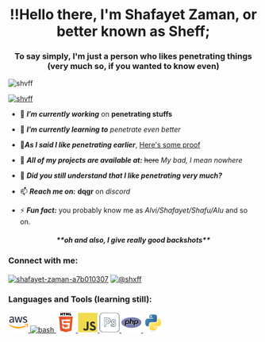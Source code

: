 <h1 align="center">‼️Hello there, I'm Shafayet Zaman, or better known as Sheff;</h1>
<h3 align="center">To say simply, I'm just a person who likes penetrating things (very much so, if you wanted to know even)</h3>

<p align="left"> <img src="https://komarev.com/ghpvc/?username=shvff&label=Profile%20views&color=0e75b6&style=flat" alt="shvff" /> </p>

<p align="left"> <a href="https://github.com/ryo-ma/github-profile-trophy"><img src="https://github-profile-trophy.vercel.app/?username=shvff" alt="shvff" /></a> </p>

- 🍾 ***I’m currently working*** on **penetrating stuffs**

- 🌱 ***I’m currently learning to*** _penetrate even better_

- 🍆***As I said I like penetrating earlier***, [Here's some proof](https://tryhackme.com/p/sheff)

- 🧭 ***All of my projects are available at:***  ~~here~~ *My bad, I mean nowhere*

- 💬 _***Did you still understand that I like penetrating very much?***_

- 📫 ***Reach me on:*** **dqgr** on _discord_

- ⚡ ***Fun fact:*** you probably know me as *Alvi/Shafayet/Shafu/Alu* and so on.
<h5 align="center">**oh and also, I give really good backshots**</h5>
<h3 align="left">Connect with me:</h3>
<p align="left">
<a href="https://linkedin.com/in/shafayet-zaman-a7b010307" target="blank"><img align="center" src="https://raw.githubusercontent.com/rahuldkjain/github-profile-readme-generator/master/src/images/icons/Social/linked-in-alt.svg" alt="shafayet-zaman-a7b010307" height="30" width="40" /></a>
<a href="https://www.youtube.com/@Shxff" target="blank"><img align="center" src="https://raw.githubusercontent.com/rahuldkjain/github-profile-readme-generator/master/src/images/icons/Social/youtube.svg" alt="@shxff" height="30" width="40" /></a>
</p>

<h3 align="left">Languages and Tools (learning still):</h3>
<p align="left"> <a href="https://aws.amazon.com" target="_blank" rel="noreferrer"> <img src="https://raw.githubusercontent.com/devicons/devicon/master/icons/amazonwebservices/amazonwebservices-original-wordmark.svg" alt="aws" width="40" height="40"/> </a> <a href="https://www.gnu.org/software/bash/" target="_blank" rel="noreferrer"> <img src="https://www.vectorlogo.zone/logos/gnu_bash/gnu_bash-icon.svg" alt="bash" width="40" height="40"/> </a> <a href="https://www.w3.org/html/" target="_blank" rel="noreferrer"> <img src="https://raw.githubusercontent.com/devicons/devicon/master/icons/html5/html5-original-wordmark.svg" alt="html5" width="40" height="40"/> </a> <a href="https://developer.mozilla.org/en-US/docs/Web/JavaScript" target="_blank" rel="noreferrer"> <img src="https://raw.githubusercontent.com/devicons/devicon/master/icons/javascript/javascript-original.svg" alt="javascript" width="40" height="40"/> </a> <a href="https://www.photoshop.com/en" target="_blank" rel="noreferrer"> <img src="https://raw.githubusercontent.com/devicons/devicon/master/icons/photoshop/photoshop-line.svg" alt="photoshop" width="40" height="40"/> </a> <a href="https://www.php.net" target="_blank" rel="noreferrer"> <img src="https://raw.githubusercontent.com/devicons/devicon/master/icons/php/php-original.svg" alt="php" width="40" height="40"/> </a> <a href="https://www.python.org" target="_blank" rel="noreferrer"> <img src="https://raw.githubusercontent.com/devicons/devicon/master/icons/python/python-original.svg" alt="python" width="40" height="40"/> </a> </p>
